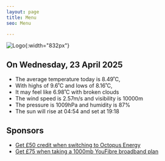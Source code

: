 ```yaml
---
layout: page
title: Menu
seo: Menu

---
```


![Logo](/images/logo.jpg){:width="832px"}

<!-- weather_marker starts -->
## On Wednesday, 23 April 2025

- The average temperature today is 8.49˚C,
- With highs of 9.6˚C and lows of 8.16˚C,
- It may feel like 6.98˚C with broken clouds
- The wind speed is 2.57m/s and visibility is 10000m
- The pressure is 1009hPa and humidity is 87%
- The sun will rise at 04:54 and set at 19:18

<!-- weather_marker ends -->

## Sponsors

- [Get £50 credit when switching to Octopus Energy](https://bit.ly/3oD1nnS)
- [Get £75 when taking a 1000mb YouFibre broadband plan](https://aklam.io/91zWhU?)
